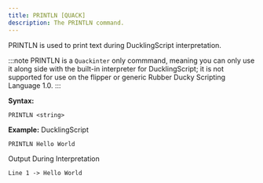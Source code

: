 ```yaml
---
title: PRINTLN [QUACK]
description: The PRINTLN command.
---
```


PRINTLN is used to print text during DucklingScript interpretation.

:::note
PRINTLN is a `Quackinter` only commmand, meaning you can only use it along side with the built-in interpreter for DucklingScript; it is not supported for use on the flipper or generic Rubber Ducky Scripting Language 1.0.
:::

**Syntax:**
```
PRINTLN <string>
```

**Example:**
DucklingScript
```
PRINTLN Hello World
```
Output During Interpretation
```
Line 1 -> Hello World
```

